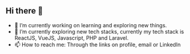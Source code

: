 ## Hi there 👋

<!--
**ryanDevCode/ryanDevCode** is a ✨ _special_ ✨ repository because its `README.md` (this file) appears on your GitHub profile.



Here are some ideas to get you started:
- [Portfolio](https://jason-ryan-porfolio.netlify.app)
- 🔭 I’m currently working on learning and exploring new things.
- 🌱 I’m learning Web Development
- 👯 I’m looking to collaborate on ...
- 🤔 I’m looking for help with ...
- 💬 Ask me about ...
- 📫 How to reach me: Through the links on profile, email or linkedIn
- 😄 Pronouns: ...
- ⚡ Fun fact: ...
-->
- 🔭 I’m currently working on learning and exploring new things.
- 🌱 I’m currently exploring new tech stacks, currently my tech stack is ReactJS, VueJS, Javascript, PHP and Laravel.
- 📫 How to reach me: Through the links on profile, email or LinkedIn
